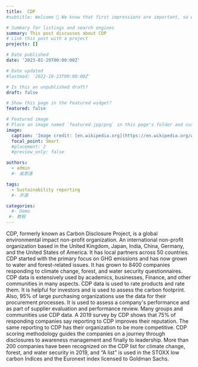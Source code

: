 ```yaml
---
title:  CDP
#subtitle: Welcome 👋 We know that first impressions are important, so we've populated your new site with some initial content to help you get familiar with everything in no time.

# Summary for listings and search engines
summary: This post discusses about CDP
# Link this post with a project
projects: []

# Date published
date: '2023-01-29T00:00:00Z'

# Date updated
#lastmod: '2022-10-23T00:00:00Z'

# Is this an unpublished draft?
draft: false

# Show this page in the Featured widget?
featured: false

# Featured image
# Place an image named `featured.jpg/png` in this page's folder and customize its options here.
image:
  caption: 'Image credit: [en.wikipedia.org](https://en.wikipedia.org/wiki/Carbon_Disclosure_Project)'
  focal_point: Smart
  #placement: 2
  #preview_only: false

authors:
  - admin
  #- 吳恩達

tags:
  - Sustainability reporting 
  #- 开源

categories:
  #- Demo
 #- 教程
---
```

CDP, formerly known as Carbon Disclosure Project, is a global environmental impact non-profit organization. An international non-profit organization based in the United Kingdom, Japan, India, China, Germany, and the United States of America. It has local partners across 50 countries. CDP started with the primary focus on GHG emissions and has now grown to water and forest-related issues.  It has grown to 8400 companies responding to climate change, forest, and water security questionnaires. 
CDP data is extensively used by academics, businesses, Finance, and other communities in many aspects. CDP data is used to rate products and rate them. It is helpful for investors and is used to assess the carbon footprint. Also, 95% of large purchasing organizations use the data for their procurement processes. It is used to assess a company's performance and as part of supplier evaluation and performance review. 
Many groups and communities use CDP data. A 2019 survey by CDP shows that  75% of responding companies say reporting to CDP improves their reputation. The same reporting to CDP has their organization to be more competitive. CDP scoring methodology guides the companies on a journey through disclosures to awareness management and finally to leadership.  More than 200 companies have been recognized on the CDP list for climate change, forest, and water security in 2019, and “A list” is used in the STOXX low carbon Indices and the Euronext index licensed to Goldman Sachs. 
















